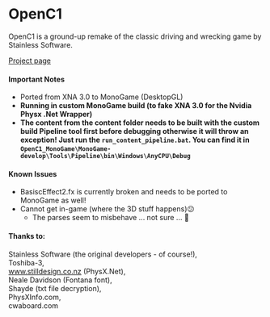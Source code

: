 # OpenC1

OpenC1 is a ground-up remake of the classic driving and wrecking game by Stainless Software.

[Project page](http://1amstudios.com/projects/openc1)

#### Important Notes
 * Ported from XNA 3.0 to MonoGame (DesktopGL)
 * **Running in custom MonoGame build (to fake XNA 3.0 for the Nvidia Physx .Net Wrapper)**
 * **The content from the content folder needs to be built with the custom build Pipeline tool first before debugging otherwise it will throw an exception! Just run the `run_content_pipeline.bat`. You can find it in `` OpenC1_MonoGame\MonoGame-develop\Tools\Pipeline\bin\Windows\AnyCPU\Debug ``**

 #### Known Issues
* BasiscEffect2.fx is currently broken and needs to be ported to MonoGame as well!
* Cannot get in-game (where the 3D stuff happens)😕
  * The parses seem to misbehave ... not sure ... 🧐
 
#### Thanks to: 
  Stainless Software (the original developers - of course!), 
  <br/>
  Toshiba-3, 
  <br/>
  www.stilldesign.co.nz (PhysX.Net), 
  <br/>
  Neale Davidson (Fontana font),
  <br/>
  Shayde (txt file decryption),
  <br/>
  PhysXInfo.com, 
  <br/>
  cwaboard.com